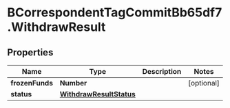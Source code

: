 # BCorrespondentTagCommitBb65df7.WithdrawResult

## Properties

Name | Type | Description | Notes
------------ | ------------- | ------------- | -------------
**frozenFunds** | **Number** |  | [optional] 
**status** | [**WithdrawResultStatus**](WithdrawResultStatus.md) |  | 


